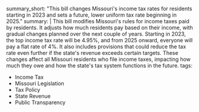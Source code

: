 summary_short: "This bill changes Missouri's income tax rates for residents starting in 2023 and sets a future, lower uniform tax rate beginning in 2025."
summary: |
  This bill modifies Missouri's rules for income taxes paid by residents. It adjusts how much residents pay based on their income, with gradual changes planned over the next couple of years. Starting in 2023, the top income tax rate will be 4.95%, and from 2025 onward, everyone will pay a flat rate of 4%. It also includes provisions that could reduce the tax rate even further if the state's revenue exceeds certain targets. These changes affect all Missouri residents who file income taxes, impacting how much they owe and how the state's tax system functions in the future.
tags:
  - Income Tax
  - Missouri Legislation
  - Tax Policy
  - State Revenue
  - Public Transparency
